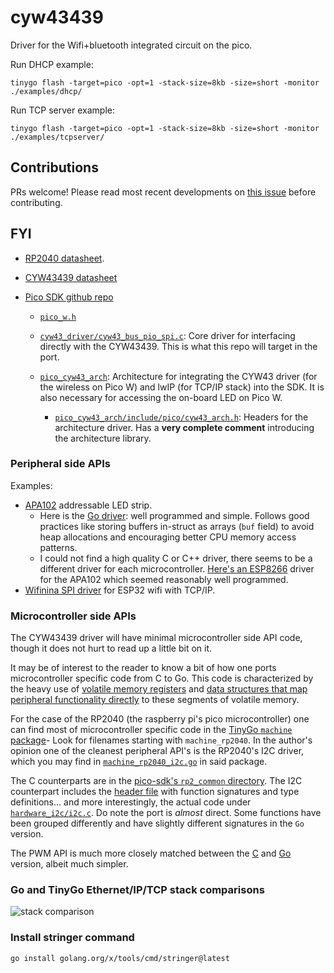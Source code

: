 # cyw43439
Driver for the Wifi+bluetooth integrated circuit on the pico.

Run DHCP example:
```shell
tinygo flash -target=pico -opt=1 -stack-size=8kb -size=short -monitor  ./examples/dhcp/
```

Run TCP server example:
```shell
tinygo flash -target=pico -opt=1 -stack-size=8kb -size=short -monitor  ./examples/tcpserver/
```


## Contributions
PRs welcome! Please read most recent developments on [this issue](https://github.com/tinygo-org/tinygo/issues/2947) before contributing.

## FYI
* [RP2040 datasheet](https://datasheets.raspberrypi.com/rp2040/rp2040-datasheet.pdf).

* [CYW43439 datasheet](https://www.infineon.com/dgdl/Infineon-CYW43439-DataSheet-v03_00-EN.pdf?fileId=8ac78c8c8386267f0183c320336c029f)

* [Pico SDK github repo](https://github.com/raspberrypi/pico-sdk)
    * [`pico_w.h`](https://github.com/raspberrypi/pico-sdk/blob/master/src/boards/include/boards/pico_w.h)
    
    * [`cyw43_driver/cyw43_bus_pio_spi.c`](https://github.com/raspberrypi/pico-sdk/blob/master/src/rp2_common/cyw43_driver/cyw43_bus_pio_spi.c): Core driver for interfacing directly with the CYW43439. This is what this repo will target in the port. 
    
    * [`pico_cyw43_arch`](https://github.com/raspberrypi/pico-sdk/blob/master/src/rp2_common/pico_cyw43_arch): Architecture for integrating the CYW43 driver (for the wireless on Pico W) and lwIP (for TCP/IP stack) into the SDK. It is also necessary for accessing the on-board LED on Pico W.
        * [`pico_cyw43_arch/include/pico/cyw43_arch.h`](https://github.com/raspberrypi/pico-sdk/blob/master/src/rp2_common/pico_cyw43_arch/include/pico/cyw43_arch.h): Headers for the architecture driver. Has a **very complete comment** introducing the architecture library.

### Peripheral side APIs
Examples:
* [APA102](https://www.pololu.com/product/2554) addressable LED strip. 
    - Here is the [Go driver](https://github.com/tinygo-org/drivers/blob/release/apa102/apa102.go): well programmed and simple. Follows good practices like storing buffers in-struct as arrays (`buf` field) to avoid heap allocations and encouraging better CPU memory access patterns.
    - I could not find a high quality C or C++ driver, there seems to be a different driver for each microcontroller. [Here's an ESP8266](https://github.com/leonyuhanov/esp8266apa102driver/blob/master/apa102LEDStrip.cpp) driver for the APA102 which seemed reasonably well programmed.
* [Wifinina SPI driver](https://github.com/tinygo-org/drivers/tree/release/wifinina) for ESP32 wifi with TCP/IP.


### Microcontroller side APIs
The CYW43439 driver will have minimal microcontroller side API code, though it does not hurt to read up a little bit on it.

It may be of interest to the reader to know a bit of how one ports microcontroller specific code from C to Go. This code is characterized by the heavy use of [volatile memory registers](https://github.com/tinygo-org/tinygo/blob/c7a23183e822b9eebb639902414a0e08a09fbba0/src/machine/machine_rp2040_pwm.go#L40-L44) and [data structures that map peripheral functionality directly](https://github.com/tinygo-org/tinygo/blob/c7a23183e822b9eebb639902414a0e08a09fbba0/src/machine/machine_rp2040_pwm.go#L54) to these segments of volatile memory.

For the case of the RP2040 (the raspberry pi's pico microcontroller) one can find most of microcontroller specific code in the [TinyGo `machine` package](https://github.com/tinygo-org/tinygo/tree/release/src/machine)- Look for filenames starting with `machine_rp2040`. In the author's opinion one of the cleanest peripheral API's is the RP2040's I2C driver, which you may find in [`machine_rp2040_i2c.go`](https://github.com/tinygo-org/tinygo/blob/release/src/machine/machine_rp2040_i2c.go) in said package.

The C counterparts are in the [pico-sdk's `rp2_common` directory](https://github.com/raspberrypi/pico-sdk/tree/master/src/rp2_common). The I2C counterpart includes the [header file](https://github.com/raspberrypi/pico-sdk/blob/master/src/rp2_common/hardware_i2c/include/hardware/i2c.h) with function signatures and type definitions... and more interestingly, the actual code under [`hardware_i2c/i2c.c`](https://github.com/raspberrypi/pico-sdk/blob/master/src/rp2_common/hardware_i2c/i2c.c). Do note the port is *almost* direct. Some functions have been grouped differently and have slightly different signatures in the `Go` version.

The PWM API is much more closely matched between the [C](https://github.com/raspberrypi/pico-sdk/blob/master/src/rp2_common/hardware_pwm/include/hardware/pwm.h) and [Go](https://github.com/tinygo-org/tinygo/blob/release/src/machine/machine_rp2040_pwm.go) version, albeit much simpler.


### Go and TinyGo Ethernet/IP/TCP stack comparisons
![stack comparison](stack_comparison.png)

### Install stringer command
```sh
go install golang.org/x/tools/cmd/stringer@latest
```